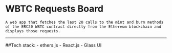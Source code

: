 # WBTC Requests Board

    A web app that fetches the last 20 calls to the mint and burn methods of the ERC20 WBTC contract directly from the Ethereum blockchain and displays those requests.


----------
##Tech stack:
    - ethers.js
    - React.js
    - Glass UI
